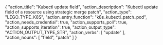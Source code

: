 {
"action_title": "Kubectl update field",
"action_description": "Kubectl update field of a resource using strategic merge patch",
"action_type": "LEGO_TYPE_K8S",
"action_entry_function": "k8s_kubectl_patch_pod",
"action_needs_credential": true,
"action_supports_poll": true,
"action_supports_iteration": true,
"action_output_type": "ACTION_OUTPUT_TYPE_STR",
"action_verbs": [
"update"
],
"action_nouns": [
"field", 
"patch" 
]
}
